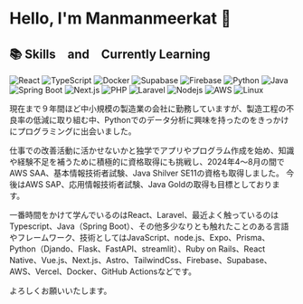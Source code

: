 # Hello, I'm Manmanmeerkat 👋



##  📚 Skills　and　Currently Learning

![React](https://skillicons.dev/icons?i=react)
![TypeScript](https://skillicons.dev/icons?i=typescript)
![Docker](https://skillicons.dev/icons?i=docker)
![Supabase](https://skillicons.dev/icons?i=supabase)
![Firebase](https://skillicons.dev/icons?i=firebase)
![Python](https://skillicons.dev/icons?i=python)
![Java](https://skillicons.dev/icons?i=java)
![Spring Boot](https://skillicons.dev/icons?i=spring)
![Next.js](https://skillicons.dev/icons?i=nextjs)
![PHP](https://skillicons.dev/icons?i=php)
![Laravel](https://skillicons.dev/icons?i=laravel)
![Nodejs](https://skillicons.dev/icons?i=nodejs)
![AWS](https://skillicons.dev/icons?i=aws)
![Linux](https://skillicons.dev/icons?i=linux)

現在まで９年間ほど中小規模の製造業の会社に勤務していますが、製造工程の不良率の低減に取り組む中、Pythonでのデータ分析に興味を持ったのをきっかけにプログラミングに出会いました。

仕事での改善活動に活かせないかと独学でアプリやプログラム作成を始め、知識や経験不足を補うために積極的に資格取得にも挑戦し、2024年4～8月の間でAWS SAA、基本情報技術者試験、Java Shilver SE11の資格も取得しました。
今後はAWS SAP、応用情報技術者試験、Java Goldの取得も目標としております。

一番時間をかけて学んでいるのはReact、Laravel、最近よく触っているのはTypescript、Java（Spring Boot）、その他多少なりとも触れたことのある言語やフレームワーク、技術としてはJavaScript、node.js、Expo、Prisma、Python（Djando、Flask、FastAPI、streamlit）、Ruby on Rails、React Native、Vue.js、Next.js、Astro、TailwindCss、Firebase、Supabase、AWS、Vercel、Docker、GitHub Actionsなどです。

よろしくお願いいたします。




